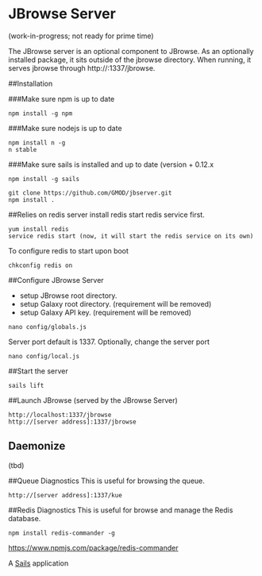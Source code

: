 # JBrowse Server
(work-in-progress; not ready for prime time)

The JBrowse server is an optional component to JBrowse.
As an optionally installed package, it sits outside of the jbrowse directory.
When running, it serves jbrowse through http://<ip address>:1337/jbrowse.

##Installation

###Make sure npm is up to date
```
npm install -g npm
```
###Make sure nodejs is up to date
```
npm install n -g
n stable
```
###Make sure sails is installed and up to date (version + 0.12.x
```
npm install -g sails
```

```
git clone https://github.com/GMOD/jbserver.git
npm install .
```

##Relies on redis server
install redis start redis service first.
```
yum install redis
service redis start (now, it will start the redis service on its own)

```
To configure redis to start upon boot
```
chkconfig redis on
```
##Configure JBrowse Server
- setup JBrowse root directory.
- setup Galaxy root directory. (requirement will be removed)
- setup Galaxy API key. (requirement will be removed)
```
nano config/globals.js
```

Server port default is 1337.  Optionally, change the server port
```
nano config/local.js
```

##Start the server
```
sails lift
```

##Launch JBrowse (served by the JBrowse Server)
```
http://localhost:1337/jbrowse
http://[server address]:1337/jbrowse
```

## Daemonize
(tbd)

##Queue Diagnostics
This is useful for browsing the queue.
```
http://[server address]:1337/kue
```

##Redis Diagnostics
This is useful for browse and manage the Redis database.
```
npm install redis-commander -g
```
https://www.npmjs.com/package/redis-commander


A [Sails](http://sailsjs.org) application

